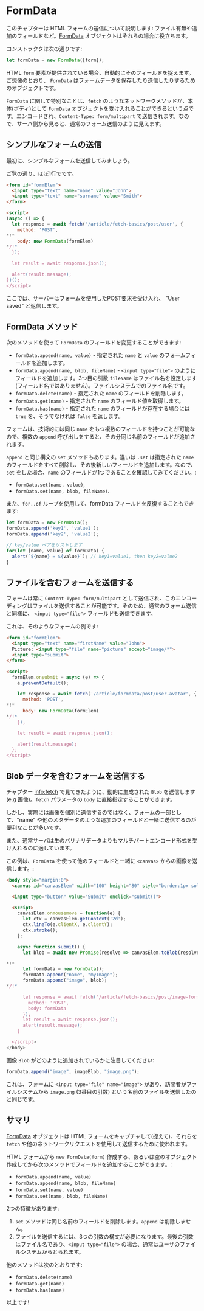 # FormData

このチャプターは HTML フォームの送信について説明します: ファイル有無や追加のフィールドなど。[FormData](https://xhr.spec.whatwg.org/#interface-formdata) オブジェクトはそれらの場合に役立ちます。

コンストラクタは次の通りです:
```js
let formData = new FormData([form]);
```

HTML `form` 要素が提供されている場合、自動的にそのフィールドを捉えます。ご想像のとおり、 `FormData` はフォームデータを保存したり送信したりするためのオブジェクトです。

`FormData` に関して特別なことは、`fetch` のようなネットワークメソッドが、本体(ボディ)として `FormData` オブジェクトを受け入れることができるという点です。エンコードされ、`Content-Type: form/multipart` で送信されます。なので、サーバ側から見ると、通常のフォーム送信のように見えます。

## シンプルなフォームの送信

最初に、シンプルなフォームを送信してみましょう。

ご覧の通り、ほぼ1行でです。

```html run
<form id="formElem">
  <input type="text" name="name" value="John">
  <input type="text" name="surname" value="Smith">
</form>

<script>
(async () => {
  let response = await fetch('/article/fetch-basics/post/user', {
    method: 'POST',
*!*
    body: new FormData(formElem)
*/!*
  });

  let result = await response.json();

  alert(result.message);
})();
</script>
```

ここでは、サーバーはフォームを使用したPOST要求を受け入れ、 "User saved" と返信します。

## FormData メソッド

次のメソッドを使って `FormData` のフィールドを変更することができます:

- `formData.append(name, value)` - 指定された `name` と `value` のフォームフィールドを追加します。
- `formData.append(name, blob, fileName)` - `<input type="file">` のようにフィールドを追加します。3つ目の引数 `fileName` はファイル名を設定します(フィールド名ではありません)。ファイルシステムでのファイル名です。
- `formData.delete(name)` - 指定された `name` のフィールドを削除します。
- `formData.get(name)` - 指定された `name` のフィールド値を取得します。
- `formData.has(name)` - 指定された `name` のフィールドが存在する場合には `true` を、そうでなければ `false` を返します。

フォームは、技術的には同じ `name` をもつ複数のフィールドを持つことが可能なので、複数の `append` 呼び出しをすると、その分同じ名前のフィールドが追加されます。

`append` と同じ構文の `set` メソッドもあります。違いは `.set` は指定された `name` のフィールドをすべて削除し、その後新しいフィールドを追加します。なので、`set` をした場合、`name` のフィールドが1つであることを確認してみてください。:

- `formData.set(name, value)`,
- `formData.set(name, blob, fileName)`.

また、`for..of` ループを使用して、formData フィールドを反復することもできます:

```js run
let formData = new FormData();
formData.append('key1', 'value1');
formData.append('key2', 'value2');

// key/value ペアをリストします
for(let [name, value] of formData) {
  alert(`${name} = ${value}`); // key1=value1, then key2=value2
}
```

## ファイルを含むフォームを送信する

フォームは常に `Content-Type: form/multipart` として送信され、このエンコーディングはファイルを送信することが可能です。そのため、通常のフォーム送信と同様に、 `<input type="file">` フィールドも送信できます。

これは、そのようなフォームの例です:

```html run autorun
<form id="formElem">
  <input type="text" name="firstName" value="John">
  Picture: <input type="file" name="picture" accept="image/*">
  <input type="submit">
</form>

<script>
  formElem.onsubmit = async (e) => {
    e.preventDefault();

    let response = await fetch('/article/formdata/post/user-avatar', {
      method: 'POST',
*!*
      body: new FormData(formElem)
*/!*
    });

    let result = await response.json();

    alert(result.message);
  };
</script>
```

## Blob データを含むフォームを送信する

チャプター <info:fetch> で見てきたように、動的に生成された `Blob` を送信します(e.g 画像)。`fetch` パラメータの `body` に直接指定することができます。

しかし、実際には画像を個別に送信するのではなく、フォームの一部として、"name" や他のメタデータのような追加のフィールドと一緒に送信するのが便利なことが多いです。

また、通常サーバは生のバリナリデータよりもマルチパートエンコード形式を受け入れるのに適しています。

この例は、`FormData` を使って他のフィールドと一緒に `<canvas>` からの画像を送信します。:

```html run autorun height="90"
<body style="margin:0">
  <canvas id="canvasElem" width="100" height="80" style="border:1px solid"></canvas>

  <input type="button" value="Submit" onclick="submit()">

  <script>
    canvasElem.onmousemove = function(e) {
      let ctx = canvasElem.getContext('2d');
      ctx.lineTo(e.clientX, e.clientY);
      ctx.stroke();
    };

    async function submit() {
      let blob = await new Promise(resolve => canvasElem.toBlob(resolve, 'image/png'));

*!*
      let formData = new FormData();
      formData.append("name", "myImage");
      formData.append("image", blob);
*/!*    

      let response = await fetch('/article/fetch-basics/post/image-form', {
        method: 'POST',
        body: formData
      });
      let result = await response.json();
      alert(result.message);
    }

  </script>
</body>
```

画像 `Blob` がどのように追加されているかに注目してください:

```js
formData.append("image", imageBlob, "image.png");
```

これは、フォームに `<input type="file" name="image">` があり、訪問者がファイルシステムから `image.png` (3番目の引数) という名前のファイルを送信したのと同じです。

## サマリ

[FormData](https://xhr.spec.whatwg.org/#interface-formdata) オブジェクトは HTML フォームをキャプチャして(捉えて)、それらを `fetch` や他のネットワークリクエストを使用して送信するために使われます。

HTML フォームから `new FormData(form)` 作成する、あるいは空のオブジェクト作成してから次のメソッドでフィールドを追加することができます。:

- `formData.append(name, value)`
- `formData.append(name, blob, fileName)`
- `formData.set(name, value)`
- `formData.set(name, blob, fileName)`

2つの特徴があります:
1. `set` メソッドは同じ名前のフィールドを削除します。`append` は削除しません。
2. ファイルを送信するには、3つの引数の構文が必要になります。最後の引数はファイル名であり、`<input type="file">` の場合、通常はユーザのファイルシステムからとられます。

他のメソッドは次のとおりです:

- `formData.delete(name)`
- `formData.get(name)`
- `formData.has(name)`

以上です!
